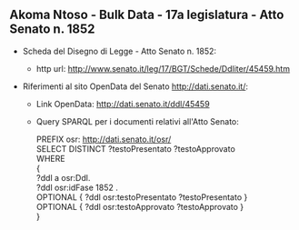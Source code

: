## Akoma Ntoso - Bulk Data - 17a legislatura - Atto Senato n. 1852 ##

* Scheda del Disegno di Legge - Atto Senato n. 1852:
	* http url: http://www.senato.it/leg/17/BGT/Schede/Ddliter/45459.htm

* Riferimenti al sito OpenData del Senato http://dati.senato.it/:
	* Link OpenData: http://dati.senato.it/ddl/45459
	* Query SPARQL per i documenti relativi all'Atto Senato:

        PREFIX osr: <http://dati.senato.it/osr/>  
		SELECT DISTINCT ?testoPresentato ?testoApprovato  
		WHERE  
		{  
		    ?ddl a osr:Ddl.  
		    ?ddl osr:idFase 1852 .  
		    OPTIONAL { ?ddl osr:testoPresentato ?testoPresentato }  
		    OPTIONAL { ?ddl osr:testoApprovato ?testoApprovato }  
		}
		